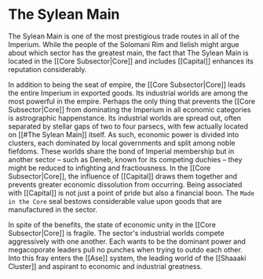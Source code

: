 # The Sylean Main

The Sylean Main is one of the most prestigious trade routes in all of the Imperium. While the people of the Solomani Rim and Ilelish might argue about which sector has the greatest main, the fact that The Sylean Main is located in the [[Core Subsector|Core]] and includes  [[Capital]] enhances its reputation considerably.

In addition to being the seat of empire, the [[Core Subsector|Core]] leads the entire Imperium in exported goods. Its industrial worlds are among the most powerful in the empire. Perhaps the only thing that prevents the [[Core Subsector|Core]] from dominating the Imperium in all economic categories is astrographic happenstance. Its industrial worlds are spread out, often separated by stellar gaps of two to four parsecs, with few actually located on [[#The Sylean Main]] itself. As such, economic power is divided into clusters, each dominated by local governments and split among noble fiefdoms. These worlds share the bond of Imperial membership but in another sector – such as Deneb, known for its competing duchies – they might be reduced to infighting and fractiousness. In the [[Core Subsector|Core]], the influence of [[Capital]] draws them together and prevents greater economic dissolution from occurring. Being associated with  [[Capital]] is not just a point of pride but also a financial boon. The `Made in the Core` seal bestows considerable value upon goods that are manufactured in the sector.

In spite of the benefits, the state of economic unity in the [[Core Subsector|Core]] is fragile. The sector's industrial worlds compete aggressively with one another. Each wants to be the dominant power and megacoporate leaders pull no punches when trying to outdo each other. Into this fray enters the [[Ase]] system, the leading world of the [[Shaaaki Cluster]] and aspirant to economic and industrial greatness.
